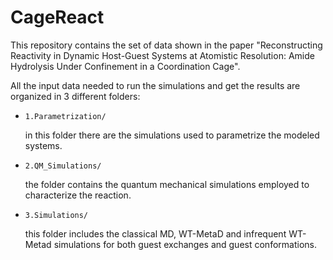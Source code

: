 # CageReact

This repository contains the set of data shown in the paper "Reconstructing Reactivity in Dynamic Host-Guest Systems at Atomistic Resolution: Amide Hydrolysis Under Confinement in a Coordination Cage".

All the input data needed to run the simulations and get the results are organized in 3 different folders:

 * `1.Parametrization/`

	in this folder there are the simulations used to parametrize the modeled systems.
        
 * `2.QM_Simulations/`

	the folder contains the quantum mechanical simulations employed to characterize the reaction. 

 * `3.Simulations/`

	this folder includes the classical MD, WT-MetaD and infrequent WT-Metad simulations for both guest exchanges and guest conformations.



